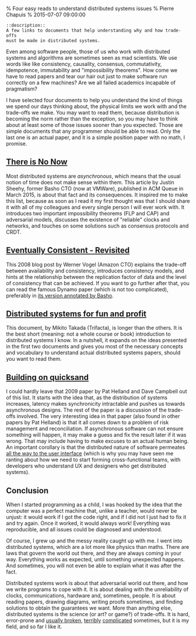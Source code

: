 % Four easy reads to understand distributed systems issues
% Pierre Chapuis
% 2015-07-07 09:00:00

    ::description::
    A few links to documents that help understanding why and how trade-offs
    must be made in distributed systems.

Even among software people, those of us who work with distributed systems and algorithms are sometimes seen as mad scientists. We use words like like consistency, causality, consensus, commutativity, idempotence, immutability and "impossibility theorems". How come we have to read papers and tear our hair out just to make software run correctly on a few machines? Are we all failed academics incapable of pragmatism?

I have selected four documents to help you understand the kind of things we spend our days thinking about, the physical limits we work with and the trade-offs we make. You may want to read them, because distribution is becoming the norm rather than the exception, so you may have to think about at least some of those issues sooner than you expected. Those are simple documents that any programmer should be able to read. Only the last one is an actual paper, and it is a simple position paper with no math, I promise.

## [There is No Now](https://queue.acm.org/detail.cfm?id=2745385)

Most distributed systems are *asynchronous*, which means that the usual notion of time does not make sense within them. This article by Justin Sheehy, former Basho CTO (now at VMWare), published in ACM Queue in March 2015, is about that fact and its consequences. It inspired me to make this list, because as soon as I read it my first thought was that I should share it with all of my colleagues and every single person I will ever work with. It introduces two important impossibility theorems (FLP and CAP) and adversarial models, discusses the existence of "reliable" clocks and networks, and touches on some solutions such as consensus protocols and CRDT.

## [Eventually Consistent - Revisited](http://www.allthingsdistributed.com/2008/12/eventually_consistent.html)

This 2008 blog post by Werner Vogel (Amazon CTO) explains the trade-off between availability and consistency, introduces consistency models, and hints at the relationship between the replication factor of data and the level of consistency that can be achieved. If you want to go further after that, you can read the famous Dynamo paper (which is not too complicated), preferably in [its version annotated by Basho](http://docs.basho.com/riak/2.0.1/theory/dynamo/).

## [Distributed systems for fun and profit](http://book.mixu.net/distsys/)

This document, by Mikito Takada (Trifacta), is longer than the others. It is the best short (meaning: not a whole course or book) introduction to distributed systems I know. In a nutshell, it expands on the ideas presented in the first two documents and gives you most of the necessary concepts and vocabulary to understand actual distributed systems papers, should you want to read them.

## [Building on quicksand](http://www-db.cs.wisc.edu/cidr/cidr2009/Paper_133.pdf)

I could hardly leave that 2009 paper by Pat Helland and Dave Campbell out of this list. It starts with the idea that, as the distribution of systems increases, latency makes synchronicity intractable and pushes us towards asynchronous designs. The rest of the paper is a discussion of the trade-offs involved. The very interesting idea in that paper (also found in other papers by Pat Helland) is that it all comes down to a problem of risk management and reconciliation. If asynchronous software can not ensure something will happen, it may make a guess and fix the result later if it was wrong. That may include having to make excuses to an actual human being. An important corollary is that the distributed nature of software permeates [all the way to the user interface](http://bravenewgeek.com/distributed-systems-are-a-ux-problem/) (which is why you may have seen me ranting about how we need to start forming cross-functional teams, with developers who understand UX and designers who get distributed systems).

## Conclusion

When I started programming as a child, I was hooked by the idea that the computer was a perfect machine that, unlike a teacher, would never be unjust: it would work if I got the code right, and if I did not I just had to fix it and try again. Once it worked, it would always work! Everything was reproducible, and all issues could be diagnosed and understood.

Of course, I grew up and the messy reality caught up with me. I went into distributed systems, which are a lot more like physics than maths. There are laws that govern the world out there, and they are always coming in your way. Everything works as expected, until something unexpected happens. And sometimes, you will not even be able to explain what it was after the fact.

Distributed systems work is about that adversarial world out there, and how we write programs to cope with it. It is about dealing with the unreliability of clocks, communications, hardware and, sometimes, people. It is about reading papers, drawing diagrams, writing proofs sometimes, and finding solutions to obtain the guarantees we want. More than anything else, distributed systems is the science (or art? or game?) of trade-offs. It is hard, error-prone and [usually broken](https://aphyr.com/tags/jepsen), [terribly](https://en.wikipedia.org/wiki/Paxos_%28computer_science%29) [complicated](https://en.wikipedia.org/wiki/Byzantine_fault_tolerance) sometimes, but it is my field, and so far I like it.
